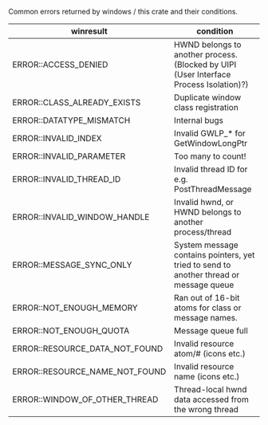 Common errors returned by windows / this crate and their conditions.

| winresult                         | condition |
| --------------------------------- | --------- |
| ERROR::ACCESS_DENIED              | HWND belongs to another process.  (Blocked by UIPI (User Interface Process Isolation)?)
| ERROR::CLASS_ALREADY_EXISTS       | Duplicate window class registration
| ERROR::DATATYPE_MISMATCH          | Internal bugs
| ERROR::INVALID_INDEX              | Invalid GWLP_\* for GetWindowLongPtr
| ERROR::INVALID_PARAMETER          | Too many to count!
| ERROR::INVALID_THREAD_ID          | Invalid thread ID for e.g. PostThreadMessage
| ERROR::INVALID_WINDOW_HANDLE      | Invalid hwnd, or HWND belongs to another process/thread
| ERROR::MESSAGE_SYNC_ONLY          | System message contains pointers, yet tried to send to another thread or message queue
| ERROR::NOT_ENOUGH_MEMORY          | Ran out of 16-bit atoms for class or message names.
| ERROR::NOT_ENOUGH_QUOTA           | Message queue full
| ERROR::RESOURCE_DATA_NOT_FOUND    | Invalid resource atom/# (icons etc.)
| ERROR::RESOURCE_NAME_NOT_FOUND    | Invalid resource name (icons etc.)
| ERROR::WINDOW_OF_OTHER_THREAD     | Thread-local hwnd data accessed from the wrong thread
